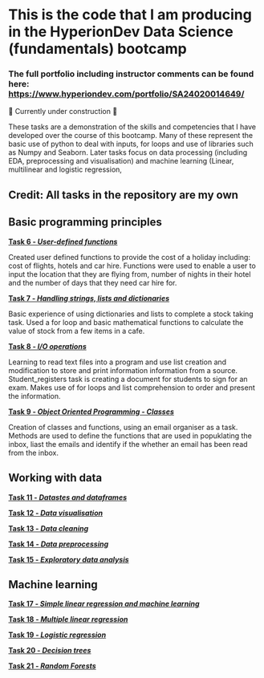 # This is the code that I am producing in the HyperionDev Data Science (fundamentals) bootcamp
### The full portfolio including instructor comments can be found here: https://www.hyperiondev.com/portfolio/SA24020014649/

:construction: Currently under construction :hammer:

These tasks are a demonstration of the skills and competencies that I have developed over the course of this bootcamp. Many of these represent the basic use of python to deal with inputs, for loops and use of libraries such as Numpy and Seaborn. 
Later tasks focus on data processing (including EDA, preprocessing and visualisation) and machine learning (Linear, multilinear and logistic regression,  
## Credit: All tasks in the repository are my own

## Basic programming principles
**[Task 6 - _User-defined functions_](https://github.com/S-Humble/Bootcamp-code-examples/tree/main/Tasks/Task%206)**

  Created user defined functions to provide the cost of a holiday including: cost of flights, hotels and car hire. 
  Functions were used to enable a user to input the location that they are flying from, number of nights in their     hotel and the number of days that they need car hire for. 

**[Task 7 - _Handling strings, lists and dictionaries_](https://github.com/S-Humble/Bootcamp-code-examples/tree/main/Tasks/Task%207)**

  Basic experience of using dictionaries and lists to complete a stock taking task. Used a for loop and basic         mathematical functions to calculate the value of stock from a few items in a cafe.


**[Task 8 - _I/O operations_](https://github.com/S-Humble/Bootcamp-code-examples/tree/main/Tasks/Task%208)** 

  Learning to read text files into a program and use list creation and modification to store and print information information from  a source. Student_registers task is creating a document for students to sign for an exam. 
  Makes use of for loops and list comprehension to order and present the information. 

**[Task 9 - _Object Oriented Programming - Classes_](https://github.com/S-Humble/Bootcamp-code-examples/tree/main/Tasks/Task%209)**

Creation of classes and functions, using an email organiser as a task. Methods are used to define the functions that are used in popuklating the inbox, liast the emails and identify if the whether an email has been read from the inbox.   

## Working with data

**[Task 11 -  _Datastes and dataframes_](https://github.com/S-Humble/Bootcamp-code-examples/tree/main/Tasks/Task%2011)** 

**[Task 12 - _Data visualisation_](https://github.com/S-Humble/Bootcamp-code-examples/tree/main/Tasks/Task%2012)** 

**[Task 13 - _Data cleaning_](https://github.com/S-Humble/Bootcamp-code-examples/tree/main/Tasks/Task%2013)** 

**[Task 14 - _Data preprocessing_]()** 

**[Task 15 - _Exploratory data analysis_](https://github.com/S-Humble/Bootcamp-code-examples/tree/main/Tasks/Task%2015)**

## Machine learning
**[Task 17 - _Simple linear regression and machine learning_](https://github.com/S-Humble/Bootcamp-code-examples/tree/main/Tasks/Task%2017%20-%20Linear%20regression)**

**[Task 18 - _Multiple linear regression_](https://github.com/S-Humble/Bootcamp-code-examples/tree/main/Tasks/Task%2018%20-%20Multiple%20linear%20regression)**

**[Task 19 - _Logistic regression_](https://github.com/S-Humble/Bootcamp-code-examples/tree/main/Tasks/Task%2019%20-%20Logistic%20regression)**

**[Task 20 - _Decision trees_](https://github.com/S-Humble/Bootcamp-code-examples/tree/main/Tasks/Task%2020%20-%20Decision%20trees)**

**[Task 21 - _Random Forests_](https://github.com/S-Humble/Bootcamp-code-examples/tree/main/Tasks/Task%2021%20-%20Random%20forests)**


